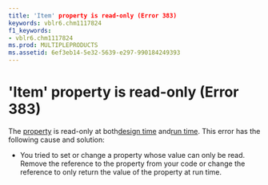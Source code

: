 ```yaml
---
title: 'Item' property is read-only (Error 383)
keywords: vblr6.chm1117824
f1_keywords:
- vblr6.chm1117824
ms.prod: MULTIPLEPRODUCTS
ms.assetid: 6ef3eb14-5e32-5639-e297-990184249393
---
```



# 'Item' property is read-only (Error 383)

The [property](vbe-glossary.md) is read-only at both[design time](vbe-glossary.md) and[run time](vbe-glossary.md). This error has the following cause and solution:



- You tried to set or change a property whose value can only be read. Remove the reference to the property from your code or change the reference to only return the value of the property at run time.
    


